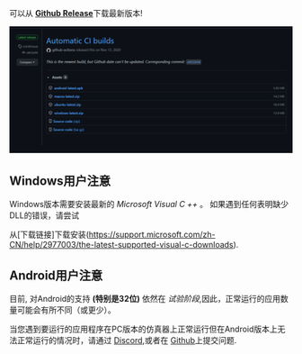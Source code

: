 可以从 [**Github Release**](https://github.com/EKA2L1/EKA2L1/releases/tag/continous)下载最新版本!

![release_shot](/assets/download/release_page.png)

## Windows用户注意
Windows版本需要安装最新的 *Microsoft Visual C ++* 。 如果遇到任何表明缺少DLL的错误，请尝试

从[下载链接]下载安装(https://support.microsoft.com/zh-CN/help/2977003/the-latest-supported-visual-c-downloads).

## Android用户注意

目前, 对Android的支持 **(特别是32位)** 依然在 *试验阶段*,因此，正常运行的应用数量可能会有所不同（或更少）。

当您遇到要运行的应用程序在PC版本的仿真器上正常运行但在Android版本上无法正常运行的情况时，请通过 [Discord](https://discord.gg/5Bm5SJ9),或者在 [Github](https://github.com/EKA2L1/EKA2L1/issues)上提交问题.
